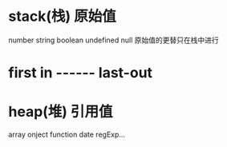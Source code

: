 # stack(栈) 原始值
 number string boolean undefined null
 原始值的更替只在栈中进行
 # first in ------ last-out

# heap(堆) 引用值
 array onject function date regExp...